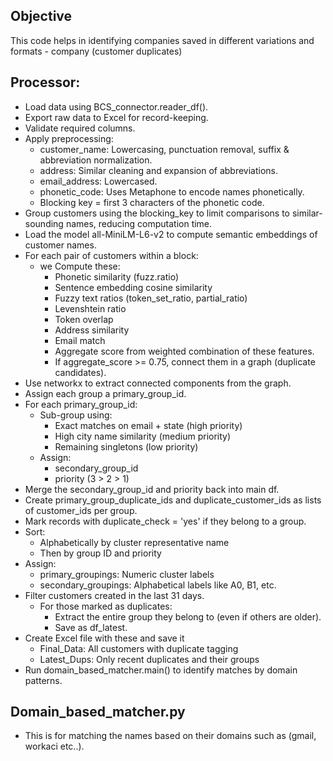 ## Objective 
This code helps in identifying companies saved in different variations and formats - company (customer duplicates)

## Processor:
- Load data using BCS_connector.reader_df().
- Export raw data to Excel for record-keeping.
- Validate required columns.
- Apply preprocessing:
    - customer_name: Lowercasing, punctuation removal, suffix & abbreviation normalization.
    - address: Similar cleaning and expansion of abbreviations.
    - email_address: Lowercased.
    - phonetic_code: Uses Metaphone to encode names phonetically.
    - Blocking key = first 3 characters of the phonetic code.
- Group customers using the blocking_key to limit comparisons to similar-sounding names, reducing computation time.
- Load the model all-MiniLM-L6-v2 to compute semantic embeddings of customer names.
- For each pair of customers within a block:
    - we Compute these:
        - Phonetic similarity (fuzz.ratio)
        - Sentence embedding cosine similarity
        - Fuzzy text ratios (token_set_ratio, partial_ratio)
        - Levenshtein ratio
        - Token overlap
        - Address similarity
        - Email match
        - Aggregate score from weighted combination of these features.
        - If aggregate_score >= 0.75, connect them in a graph (duplicate candidates).
- Use networkx to extract connected components from the graph.
- Assign each group a primary_group_id.
- For each primary_group_id:
    - Sub-group using:
        - Exact matches on email + state (high priority)
        - High city name similarity (medium priority)
        - Remaining singletons (low priority)
    - Assign:
        - secondary_group_id
        - priority (3 > 2 > 1)
- Merge the secondary_group_id and priority back into main df.
- Create primary_group_duplicate_ids and duplicate_customer_ids as lists of customer_ids per group.
- Mark records with duplicate_check = 'yes' if they belong to a group.
- Sort:
    - Alphabetically by cluster representative name
    - Then by group ID and priority
- Assign:
    - primary_groupings: Numeric cluster labels
    - secondary_groupings: Alphabetical labels like A0, B1, etc.
- Filter customers created in the last 31 days.
    - For those marked as duplicates:
        - Extract the entire group they belong to (even if others are older).
        - Save as df_latest.
- Create Excel file with these and save it
    - Final_Data: All customers with duplicate tagging
    - Latest_Dups: Only recent duplicates and their groups
- Run domain_based_matcher.main() to identify matches by domain patterns.
 

## Domain_based_matcher.py
- This is for matching the names based on their domains such as (gmail, workaci etc..).